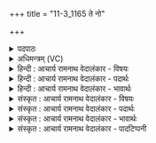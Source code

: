 +++
title = "11-3_1165 ते नो"

+++
<details><summary>पदपाठः</summary>

ते। नः꣣। वृष्टि꣢म्। दि꣣वः꣢। प꣡रि꣢꣯। प꣡व꣢꣯न्ताम्। आ। सु꣣वी꣡र्य꣢म्। सु꣣। वी꣡र्य꣢꣯म्। स्वा꣣नाः꣢। दे꣣वा꣡सः꣢। इ꣡न्द꣢꣯वः। ११६५।
</details>

<details><summary>अधिमन्त्रम् (VC)</summary>

- पवमानः सोमः
- भृगुर्वारुणिर्जमदग्निर्भार्गवो वा
- गायत्री
- षड्जः
</details>

<details><summary>हिन्दी : आचार्य रामनाथ वेदालंकार - विषयः</summary>

इस सम्पूर्ण सूक्त में एक वाक्य में विद्वानों से प्राप्त कराये जाते हुए ब्रह्मानन्द का वर्णन है।
</details>

<details><summary>हिन्दी : आचार्य रामनाथ वेदालंकार - पदार्थः</summary>

पदार्थान्वयभाषाः -  (ये सोमासः)जो ज्ञान-प्रेरक विद्वान् लोग(परावति)परा विद्या के विषय में और(ये)जो(अर्वावति)अपरा विद्या के विषय में, (ये वा)और जो(अदः)इस(शर्यणावति)शरीर-विद्या के विषय में(सुन्विरे)ज्ञान देते हैं, (ये)जो विद्वान् लोग(पस्त्यानाम्)प्रजाओं के(मध्ये)अन्दर, (ये वा)और जो(पञ्चसु जनेषु)यजमान,ब्रह्मा,अध्वर्यु,होता और उद्गाता इन पाँच जनों में(सुन्विरे)ज्ञान देते हैं, (ते)वे(स्वानाः)पढ़ानेवाले(इन्दवः)ज्ञान-रस से भिगोनेवाले(देवासः)विद्वान् लोग(नः)हमारे लिए(दिवः परि)द्युतिमय परमात्मा के पास से(वृष्टिम्)आनन्दरस की वर्षा को और(सुवीर्यम्)सुवीर्य से युक्त आध्यात्मिक धन को(आ पवन्ताम्)प्रवाहित करें ॥१-३॥
</details>

<details><summary>हिन्दी : आचार्य रामनाथ वेदालंकार - भावार्थः</summary>

भावार्थभाषाः -  आप्त विद्वान् लोग भिन्न-भिन्न लोगों को उन-उन से सम्बद्ध विद्याओं में निष्णात करके और ब्रह्मानन्द प्रदान करके सुयोग्य बनाते हैं, इसलिए उनका सबको सत्कार करना चाहिए ॥१-३॥ इस खण्ड में परमात्मा का और विद्वान् गुरुओं के पास से प्राप्त होनेवाले ज्ञान-रस तथा ब्रह्मानन्द-रस का वर्णन होने से इस खण्ड की पूर्व खण्ड के साथ सङ्गति जाननी चाहिए ॥ अष्टम अध्याय में पञ्चम खण्ड समाप्त ॥
</details>

<details><summary>संस्कृत : आचार्य रामनाथ वेदालंकार - विषयः</summary>

अथैकवाक्यतया सम्पूर्णे सूक्ते विद्वद्भिः प्राप्यमाणे ब्रह्मानन्दरसो वर्ण्यते।
</details>

<details><summary>संस्कृत : आचार्य रामनाथ वेदालंकार - पदार्थः</summary>

पदार्थान्वयभाषाः -  (ये सोमासः)ये ज्ञानप्रेरका विद्वांसः(परावति)पराविद्याविषये, (ये)ये च(अर्वावति)अपराविद्याविषये(ये वा)ये च(अदः)अस्मिन्।[अत्र सुपां सुलुक्० अ० ७।१।३९ इति सप्तम्या लुक्।] (शर्यणावति४)शरीरविद्याविषये(सुन्विरे)ज्ञानं सुन्वन्ति प्रयच्छन्ति, (ये)ये विद्वांसः(आर्जीकेषु)ऋजुप्रवृत्तिषु(कृत्वसु)कर्मयोगिषु, (ये)ये विद्वांसः(पस्त्यानाम्)प्रजानाम्।[विशो वै पस्त्याः। श० ५।३।५।१९।] (मध्ये)अभ्यन्तरे, (ये वा)ये च(पञ्चसु जनेषु५)यजमानपञ्चमेषु चतुर्षु ब्रह्माध्वर्युहोत्रुद्गातृषु(सुन्विरे)ज्ञानं सुन्वन्ति प्रयच्छन्ति(ते स्वानाः)सुवानाः अध्यापयमानाः, (इन्दवः)ज्ञानरसेन क्लेदकाः(देवासः)विद्वांसः(नः)अस्मभ्यम्(दिवः परि)द्योतमानात् परमात्मनः(वृष्टिम्)आनन्द-रसवर्षाम्, (सुवीर्यम्)सुवीर्योपेतम् अध्यात्मधनं च(आ पवन्ताम्)प्रवाहयन्तु ॥१-३॥
</details>

<details><summary>संस्कृत : आचार्य रामनाथ वेदालंकार - भावार्थः</summary>

भावार्थभाषाः -  आप्ता विद्वांसो विभिन्नात् जनान् तत्तत्सम्बद्धासु विद्यासु निष्णातान् कृत्वा ब्रह्मानन्दं च प्रदाय सुयोग्यान् कुर्वन्त्यतस्ते सर्वैः सत्करणीयाः ॥१-३॥ अस्मिन् खण्डे परमात्मनो विदुषां गुरूणां सकाशात् प्राप्यमाणस्य ज्ञानरसस्य ब्रह्मानन्दरसस्य च वर्णनादेतत्खण्डस्य पूर्वखण्डेन संगतिर्वेद्या ॥
</details>

<details><summary>संस्कृत : आचार्य रामनाथ वेदालंकार - पादटिप्पनी</summary>

टिप्पणी:   १. ऋ० ९।६५।२२। २. ऋ० ९।६५।२३। ३. ऋ० ९।६५।२४, ‘सु॒वा॒ना’ इति भेदः। ४. शर्यणावति कुरुक्षेत्रस्य जघनार्द्धे शर्यणावत्संज्ञकं मधुरसयुक्तं सोमवत् सरोऽस्ति। अदः अस्मिन् सरसि सुरसा ये सोमा इन्द्रायाभिषूयन्ते—इति सा०। शर्यणावति भूमौ—इति वि०। ५. पञ्चजनाः यजमानश्चत्वार ऋत्विजः—इति वि०।
</details>